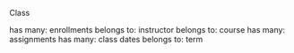 Class

has many: enrollments
belongs to: instructor
belongs to: course
has many: assignments
has many: class dates
belongs to: term
